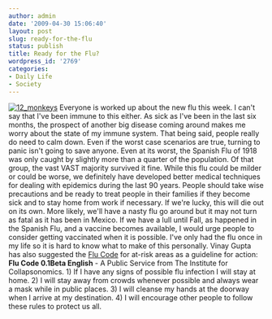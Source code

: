 ```yaml
---
author: admin
date: '2009-04-30 15:06:40'
layout: post
slug: ready-for-the-flu
status: publish
title: Ready for the Flu?
wordpress_id: '2769'
categories:
- Daily Life
- Society
---
```


[![12\_monkeys](http://farm4.static.flickr.com/3334/3489928676_23ff401654_o.gif)](http://www.flickr.com/photos/albill/3489928676/ "12_monkeys by albill, on Flickr")
Everyone is worked up about the new flu this week. I can't say that I've
been immune to this either. As sick as I've been in the last six months,
the prospect of another big disease coming around makes me worry about
the state of my immune system. That being said, people really do need to
calm down. Even if the worst case scenarios are true, turning to panic
isn't going to save anyone. Even at its worst, the Spanish Flu of 1918
was only caught by slightly more than a quarter of the population. Of
that group, the vast VAST majority survived it fine. While this flu
could be milder or could be worse, we definitely have developed better
medical techniques for dealing with epidemics during the last 90 years.
People should take wise precautions and be ready to treat people in
their families if they become sick and to stay home from work if
necessary. If we're lucky, this will die out on its own. More likely,
we'll have a nasty flu go around but it may not turn as fatal as it has
been in Mexico. If we have a lull until Fall, as happened in the Spanish
Flu, and a vaccine becomes available, I would urge people to consider
getting vaccinated when it is possible. I've only had the flu once in my
life so it is hard to know what to make of this personally. Vinay Gupta
has also suggested the [Flu Code](http://bit.ly/flucode) for at-risk
areas as a guideline for action: **Flu Code 0.1Beta English** - A Public
Service from The Institute for Collapsonomics. 1) If I have any signs of
possible flu infection I will stay at home. 2) I will stay away from
crowds whenever possible and always wear a mask while in public places.
3) I will cleanse my hands at the doorway when I arrive at my
destination. 4) I will encourage other people to follow these rules to
protect us all.
